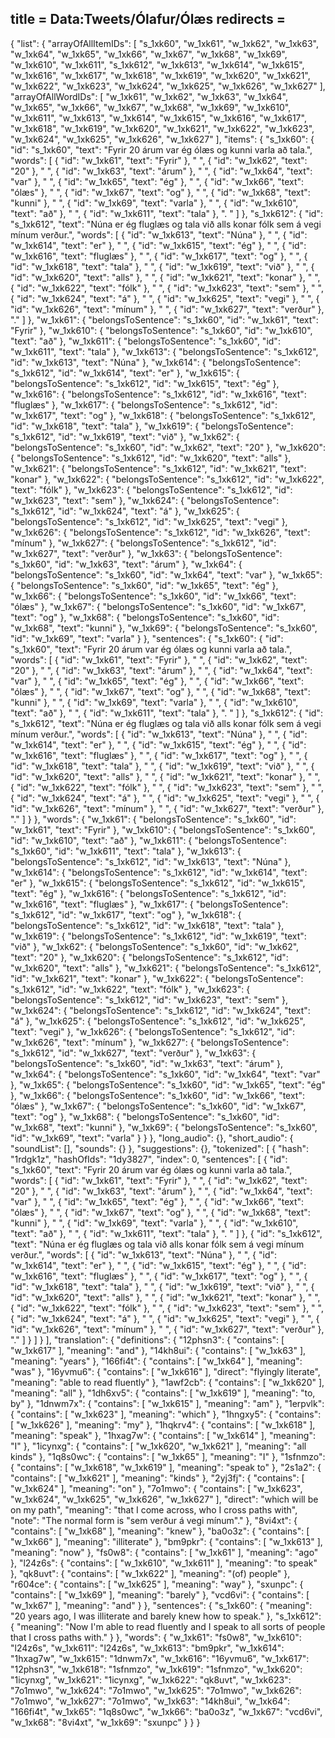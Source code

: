 title = Data:Tweets/Ólafur/Ólæs
redirects =
---

{
    "list": {
        "arrayOfAllItemIDs": [
            "s_1xk60",
            "w_1xk61",
            "w_1xk62",
            "w_1xk63",
            "w_1xk64",
            "w_1xk65",
            "w_1xk66",
            "w_1xk67",
            "w_1xk68",
            "w_1xk69",
            "w_1xk610",
            "w_1xk611",
            "s_1xk612",
            "w_1xk613",
            "w_1xk614",
            "w_1xk615",
            "w_1xk616",
            "w_1xk617",
            "w_1xk618",
            "w_1xk619",
            "w_1xk620",
            "w_1xk621",
            "w_1xk622",
            "w_1xk623",
            "w_1xk624",
            "w_1xk625",
            "w_1xk626",
            "w_1xk627"
        ],
        "arrayOfAllWordIDs": [
            "w_1xk61",
            "w_1xk62",
            "w_1xk63",
            "w_1xk64",
            "w_1xk65",
            "w_1xk66",
            "w_1xk67",
            "w_1xk68",
            "w_1xk69",
            "w_1xk610",
            "w_1xk611",
            "w_1xk613",
            "w_1xk614",
            "w_1xk615",
            "w_1xk616",
            "w_1xk617",
            "w_1xk618",
            "w_1xk619",
            "w_1xk620",
            "w_1xk621",
            "w_1xk622",
            "w_1xk623",
            "w_1xk624",
            "w_1xk625",
            "w_1xk626",
            "w_1xk627"
        ],
        "items": {
            "s_1xk60": {
                "id": "s_1xk60",
                "text": "Fyrir 20 árum var ég ólæs og kunni varla að tala.",
                "words": [
                    {
                        "id": "w_1xk61",
                        "text": "Fyrir"
                    },
                    " ",
                    {
                        "id": "w_1xk62",
                        "text": "20"
                    },
                    " ",
                    {
                        "id": "w_1xk63",
                        "text": "árum"
                    },
                    " ",
                    {
                        "id": "w_1xk64",
                        "text": "var"
                    },
                    " ",
                    {
                        "id": "w_1xk65",
                        "text": "ég"
                    },
                    " ",
                    {
                        "id": "w_1xk66",
                        "text": "ólæs"
                    },
                    " ",
                    {
                        "id": "w_1xk67",
                        "text": "og"
                    },
                    " ",
                    {
                        "id": "w_1xk68",
                        "text": "kunni"
                    },
                    " ",
                    {
                        "id": "w_1xk69",
                        "text": "varla"
                    },
                    " ",
                    {
                        "id": "w_1xk610",
                        "text": "að"
                    },
                    " ",
                    {
                        "id": "w_1xk611",
                        "text": "tala"
                    },
                    ". "
                ]
            },
            "s_1xk612": {
                "id": "s_1xk612",
                "text": "Núna er ég fluglæs og tala við alls konar fólk sem á vegi mínum verður.",
                "words": [
                    {
                        "id": "w_1xk613",
                        "text": "Núna"
                    },
                    " ",
                    {
                        "id": "w_1xk614",
                        "text": "er"
                    },
                    " ",
                    {
                        "id": "w_1xk615",
                        "text": "ég"
                    },
                    " ",
                    {
                        "id": "w_1xk616",
                        "text": "fluglæs"
                    },
                    " ",
                    {
                        "id": "w_1xk617",
                        "text": "og"
                    },
                    " ",
                    {
                        "id": "w_1xk618",
                        "text": "tala"
                    },
                    " ",
                    {
                        "id": "w_1xk619",
                        "text": "við"
                    },
                    " ",
                    {
                        "id": "w_1xk620",
                        "text": "alls"
                    },
                    " ",
                    {
                        "id": "w_1xk621",
                        "text": "konar"
                    },
                    " ",
                    {
                        "id": "w_1xk622",
                        "text": "fólk"
                    },
                    " ",
                    {
                        "id": "w_1xk623",
                        "text": "sem"
                    },
                    " ",
                    {
                        "id": "w_1xk624",
                        "text": "á"
                    },
                    " ",
                    {
                        "id": "w_1xk625",
                        "text": "vegi"
                    },
                    " ",
                    {
                        "id": "w_1xk626",
                        "text": "mínum"
                    },
                    " ",
                    {
                        "id": "w_1xk627",
                        "text": "verður"
                    },
                    "."
                ]
            },
            "w_1xk61": {
                "belongsToSentence": "s_1xk60",
                "id": "w_1xk61",
                "text": "Fyrir"
            },
            "w_1xk610": {
                "belongsToSentence": "s_1xk60",
                "id": "w_1xk610",
                "text": "að"
            },
            "w_1xk611": {
                "belongsToSentence": "s_1xk60",
                "id": "w_1xk611",
                "text": "tala"
            },
            "w_1xk613": {
                "belongsToSentence": "s_1xk612",
                "id": "w_1xk613",
                "text": "Núna"
            },
            "w_1xk614": {
                "belongsToSentence": "s_1xk612",
                "id": "w_1xk614",
                "text": "er"
            },
            "w_1xk615": {
                "belongsToSentence": "s_1xk612",
                "id": "w_1xk615",
                "text": "ég"
            },
            "w_1xk616": {
                "belongsToSentence": "s_1xk612",
                "id": "w_1xk616",
                "text": "fluglæs"
            },
            "w_1xk617": {
                "belongsToSentence": "s_1xk612",
                "id": "w_1xk617",
                "text": "og"
            },
            "w_1xk618": {
                "belongsToSentence": "s_1xk612",
                "id": "w_1xk618",
                "text": "tala"
            },
            "w_1xk619": {
                "belongsToSentence": "s_1xk612",
                "id": "w_1xk619",
                "text": "við"
            },
            "w_1xk62": {
                "belongsToSentence": "s_1xk60",
                "id": "w_1xk62",
                "text": "20"
            },
            "w_1xk620": {
                "belongsToSentence": "s_1xk612",
                "id": "w_1xk620",
                "text": "alls"
            },
            "w_1xk621": {
                "belongsToSentence": "s_1xk612",
                "id": "w_1xk621",
                "text": "konar"
            },
            "w_1xk622": {
                "belongsToSentence": "s_1xk612",
                "id": "w_1xk622",
                "text": "fólk"
            },
            "w_1xk623": {
                "belongsToSentence": "s_1xk612",
                "id": "w_1xk623",
                "text": "sem"
            },
            "w_1xk624": {
                "belongsToSentence": "s_1xk612",
                "id": "w_1xk624",
                "text": "á"
            },
            "w_1xk625": {
                "belongsToSentence": "s_1xk612",
                "id": "w_1xk625",
                "text": "vegi"
            },
            "w_1xk626": {
                "belongsToSentence": "s_1xk612",
                "id": "w_1xk626",
                "text": "mínum"
            },
            "w_1xk627": {
                "belongsToSentence": "s_1xk612",
                "id": "w_1xk627",
                "text": "verður"
            },
            "w_1xk63": {
                "belongsToSentence": "s_1xk60",
                "id": "w_1xk63",
                "text": "árum"
            },
            "w_1xk64": {
                "belongsToSentence": "s_1xk60",
                "id": "w_1xk64",
                "text": "var"
            },
            "w_1xk65": {
                "belongsToSentence": "s_1xk60",
                "id": "w_1xk65",
                "text": "ég"
            },
            "w_1xk66": {
                "belongsToSentence": "s_1xk60",
                "id": "w_1xk66",
                "text": "ólæs"
            },
            "w_1xk67": {
                "belongsToSentence": "s_1xk60",
                "id": "w_1xk67",
                "text": "og"
            },
            "w_1xk68": {
                "belongsToSentence": "s_1xk60",
                "id": "w_1xk68",
                "text": "kunni"
            },
            "w_1xk69": {
                "belongsToSentence": "s_1xk60",
                "id": "w_1xk69",
                "text": "varla"
            }
        },
        "sentences": {
            "s_1xk60": {
                "id": "s_1xk60",
                "text": "Fyrir 20 árum var ég ólæs og kunni varla að tala.",
                "words": [
                    {
                        "id": "w_1xk61",
                        "text": "Fyrir"
                    },
                    " ",
                    {
                        "id": "w_1xk62",
                        "text": "20"
                    },
                    " ",
                    {
                        "id": "w_1xk63",
                        "text": "árum"
                    },
                    " ",
                    {
                        "id": "w_1xk64",
                        "text": "var"
                    },
                    " ",
                    {
                        "id": "w_1xk65",
                        "text": "ég"
                    },
                    " ",
                    {
                        "id": "w_1xk66",
                        "text": "ólæs"
                    },
                    " ",
                    {
                        "id": "w_1xk67",
                        "text": "og"
                    },
                    " ",
                    {
                        "id": "w_1xk68",
                        "text": "kunni"
                    },
                    " ",
                    {
                        "id": "w_1xk69",
                        "text": "varla"
                    },
                    " ",
                    {
                        "id": "w_1xk610",
                        "text": "að"
                    },
                    " ",
                    {
                        "id": "w_1xk611",
                        "text": "tala"
                    },
                    ". "
                ]
            },
            "s_1xk612": {
                "id": "s_1xk612",
                "text": "Núna er ég fluglæs og tala við alls konar fólk sem á vegi mínum verður.",
                "words": [
                    {
                        "id": "w_1xk613",
                        "text": "Núna"
                    },
                    " ",
                    {
                        "id": "w_1xk614",
                        "text": "er"
                    },
                    " ",
                    {
                        "id": "w_1xk615",
                        "text": "ég"
                    },
                    " ",
                    {
                        "id": "w_1xk616",
                        "text": "fluglæs"
                    },
                    " ",
                    {
                        "id": "w_1xk617",
                        "text": "og"
                    },
                    " ",
                    {
                        "id": "w_1xk618",
                        "text": "tala"
                    },
                    " ",
                    {
                        "id": "w_1xk619",
                        "text": "við"
                    },
                    " ",
                    {
                        "id": "w_1xk620",
                        "text": "alls"
                    },
                    " ",
                    {
                        "id": "w_1xk621",
                        "text": "konar"
                    },
                    " ",
                    {
                        "id": "w_1xk622",
                        "text": "fólk"
                    },
                    " ",
                    {
                        "id": "w_1xk623",
                        "text": "sem"
                    },
                    " ",
                    {
                        "id": "w_1xk624",
                        "text": "á"
                    },
                    " ",
                    {
                        "id": "w_1xk625",
                        "text": "vegi"
                    },
                    " ",
                    {
                        "id": "w_1xk626",
                        "text": "mínum"
                    },
                    " ",
                    {
                        "id": "w_1xk627",
                        "text": "verður"
                    },
                    "."
                ]
            }
        },
        "words": {
            "w_1xk61": {
                "belongsToSentence": "s_1xk60",
                "id": "w_1xk61",
                "text": "Fyrir"
            },
            "w_1xk610": {
                "belongsToSentence": "s_1xk60",
                "id": "w_1xk610",
                "text": "að"
            },
            "w_1xk611": {
                "belongsToSentence": "s_1xk60",
                "id": "w_1xk611",
                "text": "tala"
            },
            "w_1xk613": {
                "belongsToSentence": "s_1xk612",
                "id": "w_1xk613",
                "text": "Núna"
            },
            "w_1xk614": {
                "belongsToSentence": "s_1xk612",
                "id": "w_1xk614",
                "text": "er"
            },
            "w_1xk615": {
                "belongsToSentence": "s_1xk612",
                "id": "w_1xk615",
                "text": "ég"
            },
            "w_1xk616": {
                "belongsToSentence": "s_1xk612",
                "id": "w_1xk616",
                "text": "fluglæs"
            },
            "w_1xk617": {
                "belongsToSentence": "s_1xk612",
                "id": "w_1xk617",
                "text": "og"
            },
            "w_1xk618": {
                "belongsToSentence": "s_1xk612",
                "id": "w_1xk618",
                "text": "tala"
            },
            "w_1xk619": {
                "belongsToSentence": "s_1xk612",
                "id": "w_1xk619",
                "text": "við"
            },
            "w_1xk62": {
                "belongsToSentence": "s_1xk60",
                "id": "w_1xk62",
                "text": "20"
            },
            "w_1xk620": {
                "belongsToSentence": "s_1xk612",
                "id": "w_1xk620",
                "text": "alls"
            },
            "w_1xk621": {
                "belongsToSentence": "s_1xk612",
                "id": "w_1xk621",
                "text": "konar"
            },
            "w_1xk622": {
                "belongsToSentence": "s_1xk612",
                "id": "w_1xk622",
                "text": "fólk"
            },
            "w_1xk623": {
                "belongsToSentence": "s_1xk612",
                "id": "w_1xk623",
                "text": "sem"
            },
            "w_1xk624": {
                "belongsToSentence": "s_1xk612",
                "id": "w_1xk624",
                "text": "á"
            },
            "w_1xk625": {
                "belongsToSentence": "s_1xk612",
                "id": "w_1xk625",
                "text": "vegi"
            },
            "w_1xk626": {
                "belongsToSentence": "s_1xk612",
                "id": "w_1xk626",
                "text": "mínum"
            },
            "w_1xk627": {
                "belongsToSentence": "s_1xk612",
                "id": "w_1xk627",
                "text": "verður"
            },
            "w_1xk63": {
                "belongsToSentence": "s_1xk60",
                "id": "w_1xk63",
                "text": "árum"
            },
            "w_1xk64": {
                "belongsToSentence": "s_1xk60",
                "id": "w_1xk64",
                "text": "var"
            },
            "w_1xk65": {
                "belongsToSentence": "s_1xk60",
                "id": "w_1xk65",
                "text": "ég"
            },
            "w_1xk66": {
                "belongsToSentence": "s_1xk60",
                "id": "w_1xk66",
                "text": "ólæs"
            },
            "w_1xk67": {
                "belongsToSentence": "s_1xk60",
                "id": "w_1xk67",
                "text": "og"
            },
            "w_1xk68": {
                "belongsToSentence": "s_1xk60",
                "id": "w_1xk68",
                "text": "kunni"
            },
            "w_1xk69": {
                "belongsToSentence": "s_1xk60",
                "id": "w_1xk69",
                "text": "varla"
            }
        }
    },
    "long_audio": {},
    "short_audio": {
        "soundList": [],
        "sounds": {}
    },
    "suggestions": {},
    "tokenized": [
        {
            "hash": "1rdgk1z",
            "hashOfIds": "1dy3827",
            "index": 0,
            "sentences": [
                {
                    "id": "s_1xk60",
                    "text": "Fyrir 20 árum var ég ólæs og kunni varla að tala.",
                    "words": [
                        {
                            "id": "w_1xk61",
                            "text": "Fyrir"
                        },
                        " ",
                        {
                            "id": "w_1xk62",
                            "text": "20"
                        },
                        " ",
                        {
                            "id": "w_1xk63",
                            "text": "árum"
                        },
                        " ",
                        {
                            "id": "w_1xk64",
                            "text": "var"
                        },
                        " ",
                        {
                            "id": "w_1xk65",
                            "text": "ég"
                        },
                        " ",
                        {
                            "id": "w_1xk66",
                            "text": "ólæs"
                        },
                        " ",
                        {
                            "id": "w_1xk67",
                            "text": "og"
                        },
                        " ",
                        {
                            "id": "w_1xk68",
                            "text": "kunni"
                        },
                        " ",
                        {
                            "id": "w_1xk69",
                            "text": "varla"
                        },
                        " ",
                        {
                            "id": "w_1xk610",
                            "text": "að"
                        },
                        " ",
                        {
                            "id": "w_1xk611",
                            "text": "tala"
                        },
                        ". "
                    ]
                },
                {
                    "id": "s_1xk612",
                    "text": "Núna er ég fluglæs og tala við alls konar fólk sem á vegi mínum verður.",
                    "words": [
                        {
                            "id": "w_1xk613",
                            "text": "Núna"
                        },
                        " ",
                        {
                            "id": "w_1xk614",
                            "text": "er"
                        },
                        " ",
                        {
                            "id": "w_1xk615",
                            "text": "ég"
                        },
                        " ",
                        {
                            "id": "w_1xk616",
                            "text": "fluglæs"
                        },
                        " ",
                        {
                            "id": "w_1xk617",
                            "text": "og"
                        },
                        " ",
                        {
                            "id": "w_1xk618",
                            "text": "tala"
                        },
                        " ",
                        {
                            "id": "w_1xk619",
                            "text": "við"
                        },
                        " ",
                        {
                            "id": "w_1xk620",
                            "text": "alls"
                        },
                        " ",
                        {
                            "id": "w_1xk621",
                            "text": "konar"
                        },
                        " ",
                        {
                            "id": "w_1xk622",
                            "text": "fólk"
                        },
                        " ",
                        {
                            "id": "w_1xk623",
                            "text": "sem"
                        },
                        " ",
                        {
                            "id": "w_1xk624",
                            "text": "á"
                        },
                        " ",
                        {
                            "id": "w_1xk625",
                            "text": "vegi"
                        },
                        " ",
                        {
                            "id": "w_1xk626",
                            "text": "mínum"
                        },
                        " ",
                        {
                            "id": "w_1xk627",
                            "text": "verður"
                        },
                        "."
                    ]
                }
            ]
        }
    ],
    "translation": {
        "definitions": {
            "12phsn3": {
                "contains": [
                    "w_1xk617"
                ],
                "meaning": "and"
            },
            "14kh8ui": {
                "contains": [
                    "w_1xk63"
                ],
                "meaning": "years"
            },
            "166fi4t": {
                "contains": [
                    "w_1xk64"
                ],
                "meaning": "was"
            },
            "16yvmu6": {
                "contains": [
                    "w_1xk616"
                ],
                "direct": "flyingly literate",
                "meaning": "able to read fluently"
            },
            "1awf2cb": {
                "contains": [
                    "w_1xk620"
                ],
                "meaning": "all"
            },
            "1dh6xv5": {
                "contains": [
                    "w_1xk619"
                ],
                "meaning": "to, by"
            },
            "1dnwm7x": {
                "contains": [
                    "w_1xk615"
                ],
                "meaning": "am"
            },
            "1erpvlk": {
                "contains": [
                    "w_1xk623"
                ],
                "meaning": "which"
            },
            "1hngxy5": {
                "contains": [
                    "w_1xk626"
                ],
                "meaning": "my"
            },
            "1hqkrv4": {
                "contains": [
                    "w_1xk618"
                ],
                "meaning": "speak"
            },
            "1hxag7w": {
                "contains": [
                    "w_1xk614"
                ],
                "meaning": "I"
            },
            "1icynxg": {
                "contains": [
                    "w_1xk620",
                    "w_1xk621"
                ],
                "meaning": "all kinds"
            },
            "1q8s0wc": {
                "contains": [
                    "w_1xk65"
                ],
                "meaning": "I"
            },
            "1sfnmzo": {
                "contains": [
                    "w_1xk618",
                    "w_1xk619"
                ],
                "meaning": "speak to"
            },
            "2s1a2": {
                "contains": [
                    "w_1xk621"
                ],
                "meaning": "kinds"
            },
            "2yj3fj": {
                "contains": [
                    "w_1xk624"
                ],
                "meaning": "on"
            },
            "7o1mwo": {
                "contains": [
                    "w_1xk623",
                    "w_1xk624",
                    "w_1xk625",
                    "w_1xk626",
                    "w_1xk627"
                ],
                "direct": "which will be on my path",
                "meaning": "that I come across, who I cross paths with",
                "note": "The normal form is \"sem verður á vegi mínum\"."
            },
            "8vi4xt": {
                "contains": [
                    "w_1xk68"
                ],
                "meaning": "knew"
            },
            "ba0o3z": {
                "contains": [
                    "w_1xk66"
                ],
                "meaning": "illiterate"
            },
            "bm9pkr": {
                "contains": [
                    "w_1xk613"
                ],
                "meaning": "now"
            },
            "fs0w8": {
                "contains": [
                    "w_1xk61"
                ],
                "meaning": "ago"
            },
            "l24z6s": {
                "contains": [
                    "w_1xk610",
                    "w_1xk611"
                ],
                "meaning": "to speak"
            },
            "qk8uvt": {
                "contains": [
                    "w_1xk622"
                ],
                "meaning": "(of) people"
            },
            "r604ce": {
                "contains": [
                    "w_1xk625"
                ],
                "meaning": "way"
            },
            "sxunpc": {
                "contains": [
                    "w_1xk69"
                ],
                "meaning": "barely"
            },
            "vcd6vi": {
                "contains": [
                    "w_1xk67"
                ],
                "meaning": "and"
            }
        },
        "sentences": {
            "s_1xk60": {
                "meaning": "20 years ago, I was illiterate and barely knew how to speak."
            },
            "s_1xk612": {
                "meaning": "Now I'm able to read fluently and I speak to all sorts of people that I cross paths with."
            }
        },
        "words": {
            "w_1xk61": "fs0w8",
            "w_1xk610": "l24z6s",
            "w_1xk611": "l24z6s",
            "w_1xk613": "bm9pkr",
            "w_1xk614": "1hxag7w",
            "w_1xk615": "1dnwm7x",
            "w_1xk616": "16yvmu6",
            "w_1xk617": "12phsn3",
            "w_1xk618": "1sfnmzo",
            "w_1xk619": "1sfnmzo",
            "w_1xk620": "1icynxg",
            "w_1xk621": "1icynxg",
            "w_1xk622": "qk8uvt",
            "w_1xk623": "7o1mwo",
            "w_1xk624": "7o1mwo",
            "w_1xk625": "7o1mwo",
            "w_1xk626": "7o1mwo",
            "w_1xk627": "7o1mwo",
            "w_1xk63": "14kh8ui",
            "w_1xk64": "166fi4t",
            "w_1xk65": "1q8s0wc",
            "w_1xk66": "ba0o3z",
            "w_1xk67": "vcd6vi",
            "w_1xk68": "8vi4xt",
            "w_1xk69": "sxunpc"
        }
    }
}